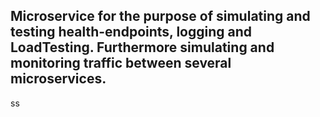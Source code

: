 ## Microservice for the purpose of simulating and testing health-endpoints, logging and LoadTesting. Furthermore simulating and monitoring traffic between several microservices.
ss

